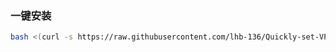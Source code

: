 ### 一键安装

```bash
bash <(curl -s https://raw.githubusercontent.com/lhb-136/Quickly-set-VPS/refs/heads/master/serve.py)

```